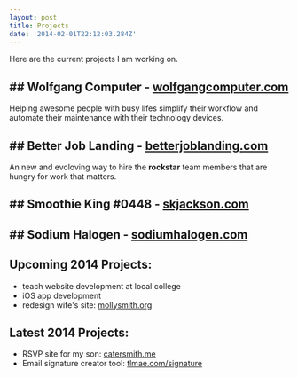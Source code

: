 ```yaml
---
layout: post
title: Projects
date: '2014-02-01T22:12:03.284Z'
---
```


Here are the current projects I am working on.

## ## Wolfgang Computer - [wolfgangcomputer.com](http://wolfgangcomputer.com)
Helping awesome people with busy lifes simplify their workflow and automate their maintenance with their technology devices.

## ## Better Job Landing - [betterjoblanding.com](http://betterjoblanding.com)
An new and evoloving way to hire the **rockstar** team members that are hungry for work that matters.

## ## Smoothie King #0448 - [skjackson.com](http://skjackson.com)


## ## Sodium Halogen - [sodiumhalogen.com](http://sodiumhalogen.com)


Upcoming 2014 Projects:
-
* teach website development at local college
* iOS app development
* redesign wife's site: [mollysmith.org](http://mollysmith.org)

Latest 2014 Projects:
-
* RSVP site for my son: [catersmith.me](http://catersmith.me)
* Email signature creator tool: [tlmae.com/signature](http://tlmae.com/signature)
